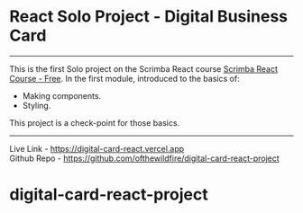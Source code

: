 # React Solo Project - Digital Business Card

<hr>

This is the first Solo project on the Scrimba React course [Scrimba React Course - Free](https://v2.scrimba.com/learn-react-c0e). In the first module, introduced to the basics of:

- Making components.
- Styling.

This project is a check-point for those basics.

<hr>

Live Link - https://digital-card-react.vercel.app
<br>
Github Repo - https://github.com/ofthewildfire/digital-card-react-project

# digital-card-react-project
